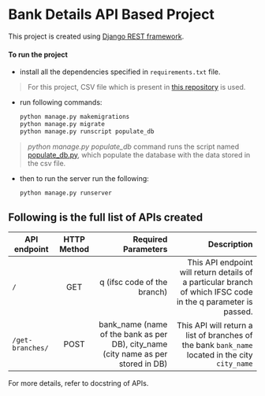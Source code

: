 # Bank Details API Based Project

This project is created using [Django REST framework](https://www.django-rest-framework.org/).

#### To run the project
*   install all the dependencies specified in ```requirements.txt``` file.
> For this project, CSV file which is present in [this repository](https://github.com/snarayanank2/indian_banks) is used.
*   run following commands:
    ```bash
    python manage.py makemigrations
    python manage.py migrate
    python manage.py runscript populate_db
    ```
> *python manage.py populate_db* command runs the script named [populate_db.py](../blob/master/bank_app/scripts/populate_db.py), which populate the database with the data stored in the csv file.
*   then to run the server run the following:
    ```bash
    python manage.py runserver
    ```
    
    
## Following is the full list of APIs created
| API endpoint        | HTTP Method           | Required Parameters  | Description|
| ------------- |:-------------:| -----:| ---:|
| ```/```      | GET | q (ifsc code of the branch) | This API endpoint will return details of a particular branch of which IFSC code in the q parameter is passed.|
| ```/get-branches/``` | POST      |  bank_name (name of the bank as per DB), city_name (city name as per stored in DB)  | This API will return a list of branches of the bank ```bank_name``` located in the city ```city_name```  |

For more details, refer to docstring of APIs.
